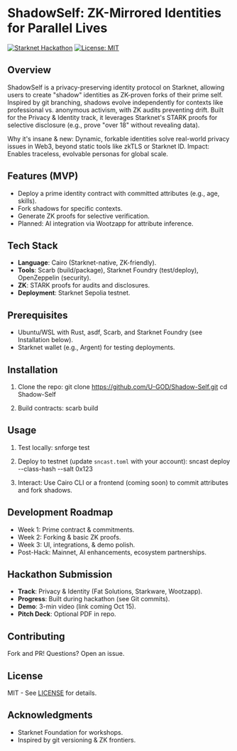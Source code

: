 # ShadowSelf: ZK-Mirrored Identities for Parallel Lives

[![Starknet Hackathon](https://img.shields.io/badge/Hackathon-Re%7BSolve%7D%20Starknet-blueviolet)](https://resolve-starknet.devpost.com/) [![License: MIT](https://img.shields.io/badge/License-MIT-yellow.svg)](https://opensource.org/licenses/MIT)

## Overview
ShadowSelf is a privacy-preserving identity protocol on Starknet, allowing users to create "shadow" identities as ZK-proven forks of their prime self. Inspired by git branching, shadows evolve independently for contexts like professional vs. anonymous activism, with ZK audits preventing drift. Built for the Privacy & Identity track, it leverages Starknet's STARK proofs for selective disclosure (e.g., prove "over 18" without revealing data).

Why it's insane & new: Dynamic, forkable identities solve real-world privacy issues in Web3, beyond static tools like zkTLS or Starknet ID. Impact: Enables traceless, evolvable personas for global scale.

## Features (MVP)
- Deploy a prime identity contract with committed attributes (e.g., age, skills).
- Fork shadows for specific contexts.
- Generate ZK proofs for selective verification.
- Planned: AI integration via Wootzapp for attribute inference.

## Tech Stack
- **Language**: Cairo (Starknet-native, ZK-friendly).
- **Tools**: Scarb (build/package), Starknet Foundry (test/deploy), OpenZeppelin (security).
- **ZK**: STARK proofs for audits and disclosures.
- **Deployment**: Starknet Sepolia testnet.

## Prerequisites
- Ubuntu/WSL with Rust, asdf, Scarb, and Starknet Foundry (see Installation below).
- Starknet wallet (e.g., Argent) for testing deployments.

## Installation
1. Clone the repo:
git clone https://github.com/U-GOD/Shadow-Self.git
cd Shadow-Self

2. Build contracts:
scarb build

## Usage
1. Test locally:
snforge test

2. Deploy to testnet (update `sncast.toml` with your account):
sncast deploy --class-hash <hash> --salt 0x123</hash>

3. Interact: Use Cairo CLI or a frontend (coming soon) to commit attributes and fork shadows.

## Development Roadmap
- Week 1: Prime contract & commitments.
- Week 2: Forking & basic ZK proofs.
- Week 3: UI, integrations, & demo polish.
- Post-Hack: Mainnet, AI enhancements, ecosystem partnerships.

## Hackathon Submission
- **Track**: Privacy & Identity (Fat Solutions, Starkware, Wootzapp).
- **Progress**: Built during hackathon (see Git commits).
- **Demo**: 3-min video (link coming Oct 15).
- **Pitch Deck**: Optional PDF in repo.

## Contributing
Fork and PR! Questions? Open an issue.

## License
MIT - See [LICENSE](LICENSE) for details.

## Acknowledgments
- Starknet Foundation for workshops.
- Inspired by git versioning & ZK frontiers.